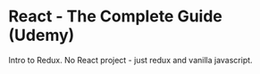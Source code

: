 # React - The Complete Guide (Udemy)

Intro to Redux. No React project - just redux and vanilla javascript.
